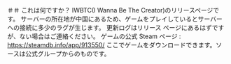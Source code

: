 ＃＃ これは何ですか？
IWBTC(I Wanna Be The Creator)のリリースページです。
サーバーの所在地が中国にあるため、ゲームをプレイしているとサーバーへの接続に多少のラグが生じます。
更新ログはリリース ページにあるはずですが、ない場合はご連絡ください。
ゲームの公式 Steam ページ : https://steamdb.info/app/913550/
ここでゲームをダウンロードできます。ソースは公式グループからのものです。
